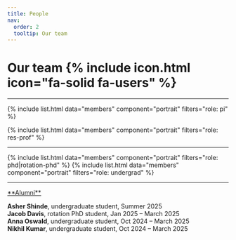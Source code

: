 ```yaml
---
title: People
nav:
  order: 2
  tooltip: Our team
---
```



# Our team  {% include icon.html icon="fa-solid fa-users" %}

<hr>
{% include list.html data="members" component="portrait" filters="role: pi" %}

{% include list.html data="members" component="portrait" filters="role: res-prof" %}

<hr>

{% include list.html data="members" component="portrait" filters="role: phd|rotation-phd" %}
{% include list.html data="members" component="portrait" filters="role: undergrad" %}

<hr>
<span style="text-decoration: underline;">**Alumni**</span><br>

**Asher Shinde**, undergraduate student, Summer 2025<br>
**Jacob Davis**, rotation PhD student, Jan 2025 – March 2025<br>
**Anna Oswald**, undergraduate student, Oct 2024 – March 2025<br>
**Nikhil Kumar**, undergraduate student, Oct 2024 – March 2025<br>

